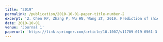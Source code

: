 ```yaml
---
title: "2019"
permalink: /publication/2010-10-01-paper-title-number-2
excerpt: '2. Chen RP, Zhang P, Wu HN, Wang ZT, 2019. Prediction of shield tunneling-induced ground settlement using machine learning techniques. Frontiers of structural and Civil Engineering. 13(6), 1363–1378.'
date: 2010-10-01
venue: 'Journal 1'
paperurl: 'https://link.springer.com/article/10.1007/s11709-019-0561-3'
---
```

